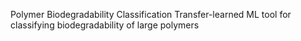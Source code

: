 Polymer Biodegradability Classification
Transfer-learned ML tool for classifying biodegradability of large polymers
